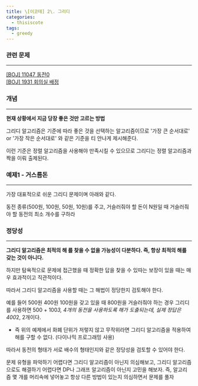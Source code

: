 ```yaml
---
title: \[이코테] 2\. 그리디
categories: 
  - thisiscote
tags: 
  - greedy
---
```


### 관련 문제

---

[[BOJ] 11047 동전0](http://akgop.github.io/boj/BOJ11047/)<br>
[[BOJ] 1931 회의실 배정](http://akgop.github.io/boj/BOJ1931/)

### 개념

---

**현재 상황에서 지금 당장 좋은 것만 고르는 방법**

그리디 알고리즘은 기준에 따라 좋은 것을 선택하는 알고리즘이므로 '가장 큰 순서대로' or '가장 작은 순서대로' 와 같은 기준을 티 안나게 제시해준다. 

이런 기준은 정렬 알고리즘을 사용해야 만족시킬 수 있으므로 그리디는 정렬 알고리즘과 짝을 이뤄 출제된다.

### 예제1 - 거스름돈

---

가장 대표적으로 쉬운 그리디 문제이며 아래와 같다.

동전 종류(500원, 100원, 50원, 10원)를 주고, 거슬러줘야 할 돈이 N원일 때 거슬러줘야 할 동전의 최소 개수를 구하라

### 정당성

---

**그리디 알고리즘은 최적의 해 를 찾을 수 없을 가능성이 다분하다. 즉, 항상 최적의 해를 갖는 것이 아니다.**

하지만 탐욕적으로 문제에 접근했을 때 정확한 답을 찾을 수 있따는 보장이 있을 때는 매우 효과적이고 직관적이다.

따라서 그리디 알고리즘을 사용할 때는 그 해법이 정당한지 검토해야 한다.

예를 들어 500원 400원 100원을 갖고 있을 때 800원을 거슬러줘야 하는 경우 그리디를 사용하면 500 + 100*3, 4개의 동전을 사용하도록 해가 도출되는데, 실제 정답은 400*2, 2개이다.

- 즉 위의 예제에서 화폐 단위가 저렇지 않고 무작위라면 그리디 알고리즘을 적용하여 해를 구할 수 없다. (다이나믹 프로그래밍 사용)

따라서 동전의 형태가 서로 배수의 형태인지와 같은 정당성을 검토할 수 있어야 한다.

문제 유형을 파악하기 어렵다면 그리디 알고리즘이 아닌지 의심해보고, 그리디 알고리즘으로도 해결하기 어렵다면 DP나 그래프 알고리즘이 아닌지 고민을 해보자. 즉, 알고리즘 몇 개를 머리속에 넣어놓고 항상 다른 방법이 있는지 의심하면서 문제를 풀자